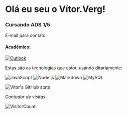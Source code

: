 
# Olá eu seu o Vítor.Verg!

### Cursando ADS 1/5

E-mail para contato:

#### Acadêmico:
[![Outlook](https://img.shields.io/badge/Microsoft_Outlook-00000F?style=for-the-badge&logo=microsoft-outlook&logoColor=white)](VITOR.SOUZA@edu.pe.senac.br)

Estas são as tecnologias que estou usando dirariamente:

![JavaScript](https://img.shields.io/badge/JavaScript-00000F?style=for-the-badge&logo=javascript&logoColor=white)
![Node.js](https://img.shields.io/badge/Node.js-00000F?style=for-the-badge&logo=node.js&logoColor=white)
![Markdown](https://img.shields.io/badge/Markdown-00000F?style=for-the-badge&logo=markdown&logoColor=white)
![MySQL](https://img.shields.io/badge/MySQL-00000F?style=for-the-badge&logo=mysql&logoColor=white)

![Vítor's GitHub stats](https://github-readme-stats.vercel.app/api?username=Vitorverg97&show_icons=true&theme=dark)

*Contador de visitas*

![VisitorCount](https://profile-counter.glitch.me/{Vitorverg97}/count.svg)
